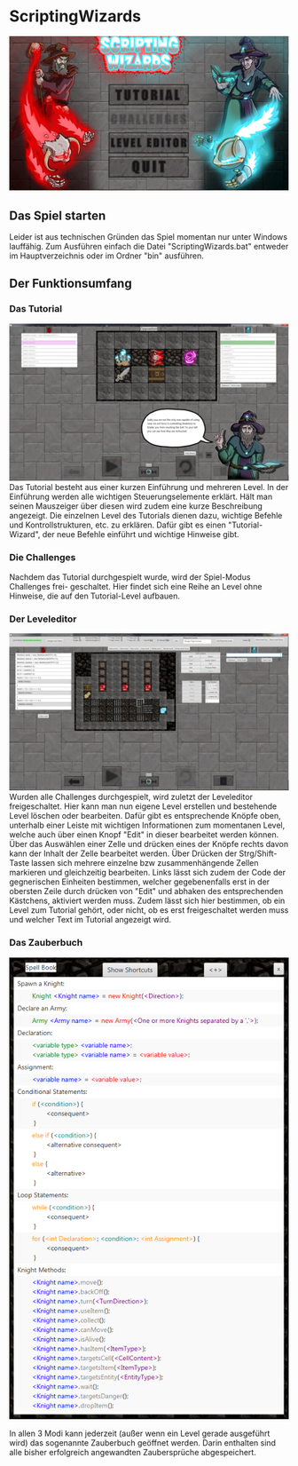 # ScriptingWizards
![StartScreen](https://raw.githubusercontent.com/Thinking-Ape/ScriptingWizards/master/PresentationImages/StartScreen.png?token=ANI5EYKUSPVPPM3X4ZJ64K27ANNPE "Ein Level im Leveleditor")
## Das Spiel starten

Leider ist aus technischen Gründen das Spiel momentan nur unter Windows lauffähig.
Zum Ausführen einfach die Datei "ScriptingWizards.bat" entweder im Hauptverzeichnis
oder im Ordner "bin" ausführen.

## Der Funktionsumfang
### Das Tutorial
![Tutorial](https://raw.githubusercontent.com/Thinking-Ape/ScriptingWizards/master/PresentationImages/Tutorial_Level_Opposition.png?token=ANI5EYPJ67D5Y73DNOSS2BK7ANNL6 "Ein Level im Tutorial, das gerade ausgeführt wird")
Das Tutorial besteht aus einer kurzen Einführung und mehreren Level. In der
Einführung werden alle wichtigen Steuerungselemente erklärt. Hält man seinen
Mauszeiger über diesen wird zudem eine kurze Beschreibung angezeigt. Die einzelnen
Level des Tutorials dienen dazu, wichtige Befehle und Kontrollstrukturen, etc.
zu erklären. Dafür gibt es einen "Tutorial-Wizard", der neue Befehle einführt und
wichtige Hinweise gibt.
### Die Challenges
Nachdem das Tutorial durchgespielt wurde, wird der Spiel-Modus Challenges frei-
geschaltet. Hier findet sich eine Reihe an Level ohne Hinweise, die auf den
Tutorial-Level aufbauen.
### Der Leveleditor
![LevelEditor](https://raw.githubusercontent.com/Thinking-Ape/ScriptingWizards/master/PresentationImages/LevelEditor_new.png?token=ANI5EYPW3COOS2SROBVKKOK7ANNQS "Ein Level im Leveleditor")
Wurden alle Challenges durchgespielt, wird zuletzt der Leveleditor freigeschaltet.
Hier kann man nun eigene Level erstellen und bestehende Level löschen oder bearbeiten.
Dafür gibt es entsprechende Knöpfe oben, unterhalb einer Leiste mit wichtigen
Informationen zum momentanen Level, welche auch über einen Knopf "Edit" in
dieser bearbeitet werden können. Über das Auswählen einer Zelle und drücken eines
der Knöpfe rechts davon kann der Inhalt der Zelle bearbeitet werden.
Über Drücken der Strg/Shift-Taste lassen sich mehrere einzelne bzw zusammenhängende
Zellen markieren und gleichzeitig bearbeiten. Links lässt sich zudem der Code der
gegnerischen Einheiten bestimmen, welcher gegebenenfalls erst in der obersten
Zeile durch drücken von "Edit" und abhaken des entsprechenden Kästchens, aktiviert
werden muss. Zudem lässt sich hier bestimmen, ob ein Level zum Tutorial gehört,
oder nicht, ob es erst freigeschaltet werden muss und welcher Text im Tutorial
angezeigt wird.
### Das Zauberbuch
![Zauberbuch](
https://raw.githubusercontent.com/Thinking-Ape/ScriptingWizards/master/PresentationImages/SpellBook.png?token=ANI5EYNQDLJP5SQJPIUD5PS7ANNAS "Das fast vollständig ausgefüllte Zauberbuch")

In allen 3 Modi kann jederzeit (außer wenn ein Level gerade ausgeführt wird) das sogenannte Zauberbuch geöffnet werden. Darin enthalten sind alle bisher erfolgreich angewandten Zaubersprüche abgespeichert.
